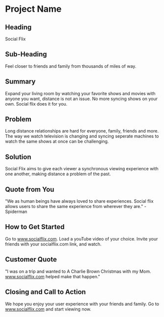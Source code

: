 # Project Name #

<!-- 
> This material was originally posted [here](http://www.quora.com/What-is-Amazons-approach-to-product-development-and-product-management). It is reproduced here for posterities sake.

There is an approach called "working backwards" that is widely used at Amazon. They work backwards from the customer, rather than starting with an idea for a product and trying to bolt customers onto it. While working backwards can be applied to any specific product decision, using this approach is especially important when developing new products or features.

For new initiatives a product manager typically starts by writing an internal press release announcing the finished product. The target audience for the press release is the new/updated product's customers, which can be retail customers or internal users of a tool or technology. Internal press releases are centered around the customer problem, how current solutions (internal or external) fail, and how the new product will blow away existing solutions.

If the benefits listed don't sound very interesting or exciting to customers, then perhaps they're not (and shouldn't be built). Instead, the product manager should keep iterating on the press release until they've come up with benefits that actually sound like benefits. Iterating on a press release is a lot less expensive than iterating on the product itself (and quicker!).

If the press release is more than a page and a half, it is probably too long. Keep it simple. 3-4 sentences for most paragraphs. Cut out the fat. Don't make it into a spec. You can accompany the press release with a FAQ that answers all of the other business or execution questions so the press release can stay focused on what the customer gets. My rule of thumb is that if the press release is hard to write, then the product is probably going to suck. Keep working at it until the outline for each paragraph flows. 

Oh, and I also like to write press-releases in what I call "Oprah-speak" for mainstream consumer products. Imagine you're sitting on Oprah's couch and have just explained the product to her, and then you listen as she explains it to her audience. That's "Oprah-speak", not "Geek-speak".

Once the project moves into development, the press release can be used as a touchstone; a guiding light. The product team can ask themselves, "Are we building what is in the press release?" If they find they're spending time building things that aren't in the press release (overbuilding), they need to ask themselves why. This keeps product development focused on achieving the customer benefits and not building extraneous stuff that takes longer to build, takes resources to maintain, and doesn't provide real customer benefit (at least not enough to warrant inclusion in the press release).
 -->
 
## Heading ##
  Social Flix

## Sub-Heading ##
  Feel closer to friends and family from thousands of miles of way.

## Summary ##
  Expand your living room by watching your favorite shows and movies with anyone you want, distance is not an issue. No more syncing shows on your own. Social flix does it for you.

## Problem ##
  Long distance relationships are hard for everyone, family, friends and more.  The way we watch television is changing and syncing seperate machines to watch the same shows at once can be challenging.

## Solution ##
  Social Flix aims to give each viewer a synchronous viewing experience with one another, making distance a problem of the past.

## Quote from You ##
  "We as human beings have always loved to share experiences. Social flix allows users to share the same experience from wherever they are." -Spiderman

## How to Get Started ##
  Go to www.socialflix.com. Load a youTube video of your choice. Invite your friends with your socialflix.com link, and watch.

## Customer Quote ##
  "I was on a trip and wanted to A Charlie Brown Christmas with my Mom. www.socialflix.com helped make that happen."

## Closing and Call to Action ##
  We hope you enjoy your user experience with your friends and family. Go to www.socialflix.com and start viewing now.
